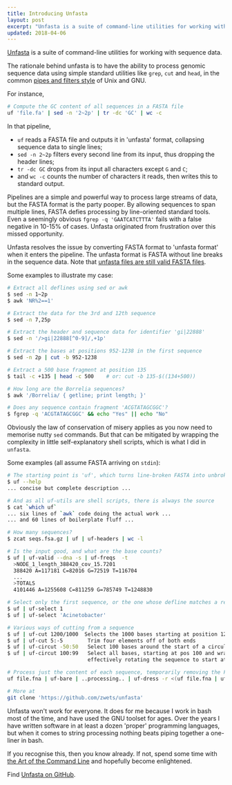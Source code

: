 ```yaml
---
title: Introducing Unfasta 
layout: post
excerpt: "Unfasta is a suite of command-line utilities for working with sequence data.  The rationale behind unfasta is to have the ability to process genomic sequence data using simple standard utilities, in the common pipes and filters style of Unix and GNU."
updated: 2018-04-06
---
```


[Unfasta](http://github.com/zwets/unfasta) is a suite of command-line utilities for working with sequence data.

The rationale behind unfasta is to have the ability to process genomic sequence data using simple standard utilities like `grep`, `cut` and `head`, in the common [pipes and filters style](http://www.dossier-andreas.net/software_architecture/pipe_and_filter.html) of Unix and GNU.

For instance,

```bash
# Compute the GC content of all sequences in a FASTA file
uf 'file.fa' | sed -n '2~2p' | tr -dc 'GC' | wc -c
```

In that pipeline,

* `uf` reads a FASTA file and outputs it in 'unfasta' format, collapsing sequence data to single lines;
* `sed -n 2~2p` filters every second line from its input, thus dropping the header lines;
* `tr -dc GC` drops from its input all characters except `G` and `C`;
* and `wc -c` counts the number of characters it reads, then writes this to standard output.

Pipelines are a simple and powerful way to process large streams of data, but the FASTA format is the party pooper.  By allowing sequences to span multiple lines, FASTA defies processing by line-oriented standard tools.  Even a seemingly obvious `fgrep -q 'GAATCATCTTTA'` fails with a false negative in 10-15% of cases.  Unfasta originated from frustration over this missed opportunity.

Unfasta resolves the issue by converting FASTA format to 'unfasta format' when it enters the pipeline.  The unfasta format is FASTA without line breaks in the sequence data.  Note that [unfasta files are still valid FASTA files](https://github.com/zwets/unfasta/blob/master/README.md#unfasta-is-fasta).

Some examples to illustrate my case:

```bash
# Extract all deflines using sed or awk
$ sed -n 1~2p
$ awk 'NR%2==1'

# Extract the data for the 3rd and 12th sequence
$ sed -n 7,25p

# Extract the header and sequence data for identifier 'gi|22888'
$ sed -n '/>gi|22888[^0-9]/,+1p'

# Extract the bases at positions 952-1238 in the first sequence
$ sed -n 2p | cut -b 952-1238

# Extract a 500 base fragment at position 135
$ tail -c +135 | head -c 500	# or: cut -b 135-$((134+500))

# How long are the Borrelia sequences?
$ awk '/Borrelia/ { getline; print length; }'

# Does any sequence contain fragment 'ACGTATAGCGGC'? 
$ fgrep -q 'ACGTATAGCGGC' && echo "Yes" || echo "No"
```

Obviously the law of conservation of misery applies as you now need to memorise nutty `sed` commands.  But that can be mitigated by wrapping the complexity in little self-explanatory shell scripts, which is what I did in `unfasta`.

Some examples (all assume FASTA arriving on `stdin`):

```bash
# The starting point is 'uf', which turns line-broken FASTA into unbroken FASTA
$ uf --help
... concise but complete description ...

# And as all uf-utils are shell scripts, there is always the source
$ cat `which uf`
... six lines of `awk` code doing the actual work ...
... and 60 lines of boilerplate fluff ...

# How many sequences?
$ zcat seqs.fsa.gz | uf | uf-headers | wc -l

# Is the input good, and what are the base counts?
$ uf | uf-valid --dna -s | uf-freqs  -t
  >NODE_1_length_388420_cov_15.7201
  388420 A=117181 C=82016 G=72519 T=116704
  ...
  >TOTALS
  4101446 A=1255608 C=811259 G=785749 T=1248830

# Select only the first sequence, or the one whose defline matches a regex
$ uf | uf-select 1
$ uf | uf-select 'Acinetobacter'

# Various ways of cutting from a sequence
$ uf | uf-cut 1200/1000  Selects the 1000 bases starting at position 1200
$ uf | uf-cut 5:-5        Trim four elements off of both ends
$ uf | uf-circut -50:50   Select 100 bases around the start of a circular sequence
$ uf | uf-circut 100:99   Select all bases, starting at pos 100 and wrapping around,
                          effectively rotating the sequence to start at 100

# Process just the content of each sequence, temporarily removing the FASTA deflines
uf file.fna | uf-bare | ..processing.. | uf-dress -r <(uf file.fna | uf-headers)

# More at
git clone 'https://github.com/zwets/unfasta'
```

Unfasta won't work for everyone.  It does for me because I work in bash most of the time, and have used the GNU toolset for ages.  Over the years I have written software in at least a dozen 'proper' programming languages, but when it comes to string processing nothing beats piping together a one-liner in bash.

If you recognise this, then you know already.  If not, spend some time with [the Art of the Command Line](https://github.com/jlevy/the-art-of-command-line) and hopefully become enlightened.

Find [Unfasta on GitHub](http://github.com/zwets/unfasta).

